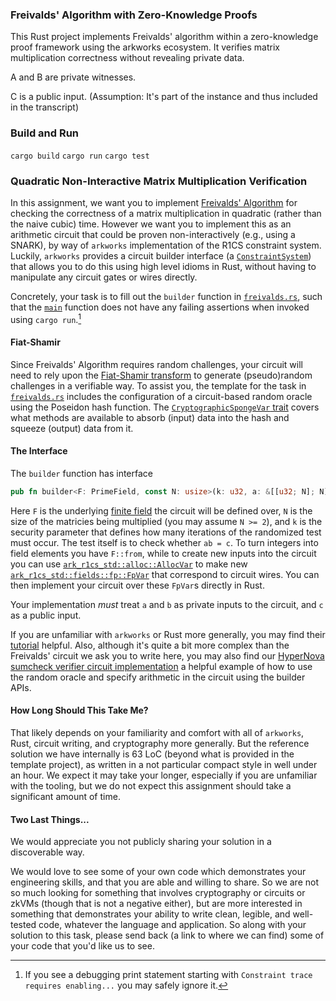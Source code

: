 ### Freivalds' Algorithm with Zero-Knowledge Proofs

This Rust project implements Freivalds' algorithm within a zero-knowledge proof framework using the arkworks ecosystem. It verifies matrix multiplication correctness without revealing private data.

A and B are private witnesses.

C is a public input. (Assumption: It's part of the instance and thus included in the transcript)

### Build and Run

`cargo build`
`cargo run`
`cargo test`


### Quadratic Non-Interactive Matrix Multiplication Verification

In this assignment, we want you to implement [Freivalds' Algorithm](https://en.wikipedia.org/wiki/Freivalds%27_algorithm) for checking the correctness of a matrix multiplication in quadratic (rather than the naive cubic) time. However we want you to implement this as an arithmetic circuit that could be proven non-interactively (e.g., using a SNARK), by way of `arkworks` implementation of the R1CS constraint system. Luckily, `arkworks` provides a circuit builder interface (a [`ConstraintSystem`](https://docs.rs/ark-relations/latest/ark_relations/r1cs/struct.ConstraintSystem.html)) that allows you to do this using high level idioms in Rust, without having to manipulate any circuit gates or wires directly. 

Concretely, your task is to fill out the `builder` function in [`freivalds.rs`](src/freivalds.rs), such that the [`main`](src/main.rs) function does not have any failing assertions when invoked using `cargo run`.[^1]

#### Fiat-Shamir

Since Freivalds' Algorithm requires random challenges, your circuit will need to rely upon the [Fiat-Shamir transform](https://www.zkdocs.com/docs/zkdocs/protocol-primitives/fiat-shamir/) to generate (pseudo)random challenges in a verifiable way. To assist you, the template for the task in [`freivalds.rs`](src/freivalds.rs) includes the configuration of a circuit-based random oracle using the Poseidon hash function. The [`CryptographicSpongeVar` trait](https://github.com/arkworks-rs/crypto-primitives/blob/main/crypto-primitives/src/sponge/constraints/mod.rs#L106-L196) covers what methods are available to absorb (input) data into the hash and squeeze (output) data from it. 

#### The Interface

The `builder` function has interface 

```rust
pub fn builder<F: PrimeField, const N: usize>(k: u32, a: &[[u32; N]; N], b: &[[u32; N]; N], c: &[[u32; N]; N]) -> Result<ConstraintSystemRef<F>, SynthesisError>;
```

Here `F` is the underlying [finite field](https://github.com/arkworks-rs/algebra/blob/master/ff/src/fields/prime.rs#L27-L96) the circuit will be defined over, `N` is the size of the matricies being multiplied (you may assume `N >= 2`), and `k` is the security parameter that defines how many iterations of the randomized test must occur. The test itself is to check whether `ab = c`. To turn integers into field elements you have `F::from`, while to create new inputs into the circuit you can use [`ark_r1cs_std::alloc::AllocVar`](https://docs.rs/ark-r1cs-std/latest/ark_r1cs_std/alloc/trait.AllocVar.html) to make new [`ark_r1cs_std::fields::fp::FpVar`](https://docs.rs/ark-r1cs-std/latest/ark_r1cs_std/fields/fp/enum.FpVar.html) that correspond to circuit wires. You can then implement your circuit over these `FpVar`s directly in Rust. 

Your implementation _must_ treat `a` and `b` as private inputs to the circuit, and `c` as a public input.

If you are unfamiliar with `arkworks` or Rust more generally, you may find their [tutorial](https://github.com/arkworks-rs/r1cs-tutorial) helpful. Also, although it's quite a bit more complex than the Freivalds' circuit we ask you to write here, you may also find our [HyperNova sumcheck verifier circuit implementation](https://github.com/nexus-xyz/nexus-zkvm/blob/main/nova/src/gadgets/cyclefold/hypernova/mod.rs#L82-L200) a helpful example of how to use the random oracle and specify arithmetic in the circuit using the builder APIs.

#### How Long Should This Take Me?

That likely depends on your familiarity and comfort with all of `arkworks`, Rust, circuit writing, and cryptography more generally. But the reference solution we have internally is 63 LoC (beyond what is provided in the template project), as written in a not particular compact style in well under an hour. We expect it may take your longer, especially if you are unfamiliar with the tooling, but we do not expect this assignment should take a significant amount of time.

#### Two Last Things...

We would appreciate you not publicly sharing your solution in a discoverable way. 

We would love to see some of your own code which demonstrates your engineering skills, and that you are able and willing to share. So we are not so much looking for something that involves cryptography or circuits or zkVMs (though that is not a negative either), but are more interested in something that demonstrates your ability to write clean, legible, and well-tested code, whatever the language and application. So along with your solution to this task, please send back (a link to where we can find) some of your code that you'd like us to see.

[^1]: If you see a debugging print statement starting with `Constraint trace requires enabling...` you may safely ignore it.
